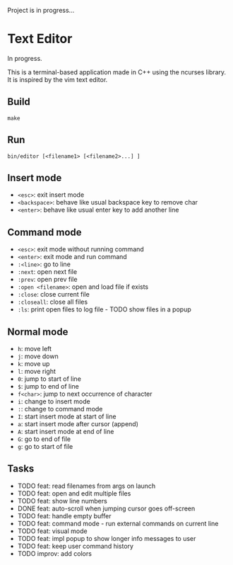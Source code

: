 Project is in progress...

# Text Editor

In progress.

This is a terminal-based application made in C++ using the
ncurses library. It is inspired by the vim text
editor.

## Build

```
make
```

## Run

```
bin/editor [<filename1> [<filename2>...] ]
```

## Insert mode
- `<esc>`: exit insert mode
- `<backspace>`: behave like usual backspace key to remove char
- `<enter>`: behave like usual enter key to add another line

## Command mode
- `<esc>`: exit mode without running command
- `<enter>`: exit mode and run command
- `:<line>`: go to line
- `:next`: open next file
- `:prev`: open prev file
- `:open <filename>`: open and load file if exists
- `:close`: close current file
- `:closeall`: close all files
- `:ls`: print open files to log file - TODO show files in a popup

## Normal mode
- `h`: move left
- `j`: move down
- `k`: move up
- `l`: move right
- `0`: jump to start of line
- `$`: jump to end of line
- `f<char>`: jump to next occurrence of character
- `i`: change to insert mode
- `:`: change to command mode
- `I`: start insert mode at start of line
- `a`: start insert mode after cursor (append)
- `A`: start insert mode at end of line
- `G`: go to end of file
- `g`: go to start of file

## Tasks
- TODO feat: read filenames from args on launch
- TODO feat: open and edit multiple files
- TODO feat: show line numbers
- DONE feat: auto-scroll when jumping cursor goes off-screen
- TODO feat: handle empty buffer
- TODO feat: command mode - run external commands on current line
- TODO feat: visual mode
- TODO feat: impl popup to show longer info messages to user
- TODO feat: keep user command history
- TODO improv: add colors
